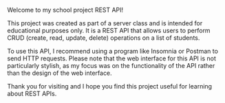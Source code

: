 Welcome to my school project REST API!

This project was created as part of a server class and is intended for educational purposes only. It is a REST API that allows users to perform CRUD (create, read, update, delete) operations on a list of students.

To use this API, I recommend using a program like Insomnia or Postman to send HTTP requests. Please note that the web interface for this API is not particularly stylish, as my focus was on the functionality of the API rather than the design of the web interface.

Thank you for visiting and I hope you find this project useful for learning about REST APIs.
